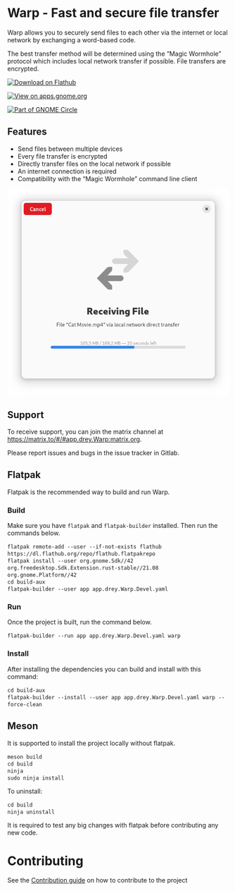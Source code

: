 # Warp - Fast and secure file transfer

Warp allows you to securely send files to each other via the internet or local network by exchanging a word-based code.

The best transfer method will be determined using the “Magic Wormhole” protocol which includes local network transfer if possible. File transfers are encrypted.

[<img width='240' alt='Download on Flathub' src='https://flathub.org/assets/badges/flathub-badge-en.png' />](https://flathub.org/apps/details/app.drey.Warp)

[<img width='240' alt='View on apps.gnome.org' src='https://gitlab.gnome.org/felinira/warp/-/raw/main/data/icons/app.drey.Warp.Badge.png' />](https://apps.gnome.org/app/app.drey.Warp/)

[<img width='240' alt='Part of GNOME Circle' src='https://gitlab.gnome.org/Teams/Circle/-/raw/91de93edbb3e75eb0882d56bd466e58b525135d5/assets/button/circle-button-fullcolor.svg' />](https://circle.gnome.org/)

## Features

* Send files between multiple devices
* Every file transfer is encrypted
* Directly transfer files on the local network if possible
* An internet connection is required
* Compatibility with the “Magic Wormhole” command line client

![File Transfer](data/screenshots/screenshot5.png "File Transfer")

## Support

To receive support, you can join the matrix channel at https://matrix.to/#/#app.drey.Warp:matrix.org.

Please report issues and bugs in the issue tracker in Gitlab.

## Flatpak

Flatpak is the recommended way to build and run Warp.

### Build

Make sure you have `flatpak` and `flatpak-builder` installed. Then run the commands below.

```shell
flatpak remote-add --user --if-not-exists flathub https://dl.flathub.org/repo/flathub.flatpakrepo
flatpak install --user org.gnome.Sdk//42 org.freedesktop.Sdk.Extension.rust-stable//21.08 org.gnome.Platform//42
cd build-aux
flatpak-builder --user app app.drey.Warp.Devel.yaml
```

### Run

Once the project is built, run the command below.

```shell
flatpak-builder --run app app.drey.Warp.Devel.yaml warp
```

### Install

After installing the dependencies you can build and install with this command:

```shell
cd build-aux
flatpak-builder --install --user app app.drey.Warp.Devel.yaml warp --force-clean 
```

## Meson

It is supported to install the project locally without flatpak.

```shell
meson build
cd build
ninja
sudo ninja install
```

To uninstall:

```shell
cd build
ninja uninstall
```

It is required to test any big changes with flatpak before contributing any new code.

# Contributing
See the [Contribution guide](./CONTRIBUTING.md) on how to contribute to the project
